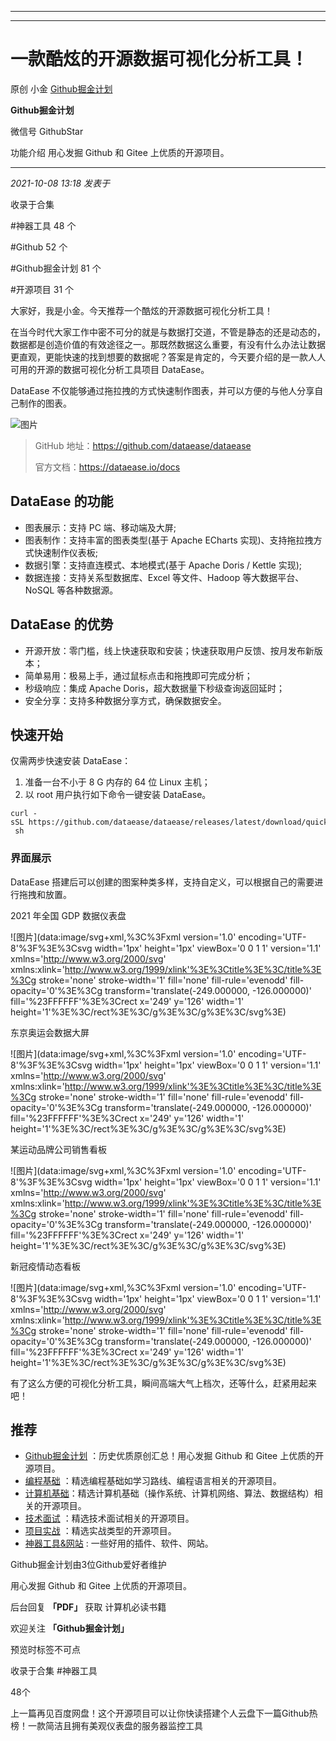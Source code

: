 ----------------------------------------
----------------------------------------
#  一款酷炫的开源数据可视化分析工具！

原创 小金  [ Github掘金计划 ](javascript:void\(0\);)

**Github掘金计划** ![]()

微信号 GithubStar

功能介绍 用心发掘 Github 和 Gitee 上优质的开源项目。

____

_2021-10-08 13:18_ _发表于_

收录于合集

#神器工具 48 个

#Github 52 个

#Github掘金计划 81 个

#开源项目 31 个

大家好，我是小金。今天推荐一个酷炫的开源数据可视化分析工具！  

在当今时代大家工作中密不可分的就是与数据打交道，不管是静态的还是动态的，数据都是创造价值的有效途径之一。那既然数据这么重要，有没有什么办法让数据更直观，更能快速的找到想要的数据呢？答案是肯定的，今天要介绍的是一款人人可用的开源的数据可视化分析工具项目
DataEase。

DataEase 不仅能够通过拖拉拽的方式快速制作图表，并可以方便的与他人分享自己制作的图表。

![图片](https://mmbiz.qpic.cn/mmbiz_png/BcyAypujBVY2wCezzwvIiciabxaRRhQZCpaHhicPgoj2CsicQOx8ZbsrQTZpZPhjSavH283hKD6VeKaIoVdc7B1INQ/640?wx_fmt=png&wxfrom=5&wx_lazy=1&wx_co=1)

> GitHub 地址：https://github.com/dataease/dataease
>
> 官方文档：https://dataease.io/docs

## DataEase 的功能

  * 图表展示：支持 PC 端、移动端及大屏;
  * 图表制作：支持丰富的图表类型(基于 Apache ECharts 实现)、支持拖拉拽方式快速制作仪表板;
  * 数据引擎：支持直连模式、本地模式(基于 Apache Doris / Kettle 实现);
  * 数据连接：支持关系型数据库、Excel 等文件、Hadoop 等大数据平台、NoSQL 等各种数据源。

## DataEase 的优势

  * 开源开放：零门槛，线上快速获取和安装；快速获取用户反馈、按月发布新版本；
  * 简单易用：极易上手，通过鼠标点击和拖拽即可完成分析；
  * 秒级响应：集成 Apache Doris，超大数据量下秒级查询返回延时；
  * 安全分享：支持多种数据分享方式，确保数据安全。

## 快速开始

仅需两步快速安装 DataEase：

  1. 准备一台不小于 8 G 内存的 64 位 Linux 主机；
  2. 以 root 用户执行如下命令一键安装 DataEase。

    
    
    curl -sSL https://github.com/dataease/dataease/releases/latest/download/quick_start.sh | sh  
    

### 界面展示

DataEase 搭建后可以创建的图案种类多样，支持自定义，可以根据自己的需要进行拖拽和放置。

2021 年全国 GDP 数据仪表盘

![图片](data:image/svg+xml,%3C%3Fxml version='1.0' encoding='UTF-8'%3F%3E%3Csvg
width='1px' height='1px' viewBox='0 0 1 1' version='1.1'
xmlns='http://www.w3.org/2000/svg'
xmlns:xlink='http://www.w3.org/1999/xlink'%3E%3Ctitle%3E%3C/title%3E%3Cg
stroke='none' stroke-width='1' fill='none' fill-rule='evenodd' fill-
opacity='0'%3E%3Cg transform='translate\(-249.000000, -126.000000\)'
fill='%23FFFFFF'%3E%3Crect x='249' y='126' width='1'
height='1'%3E%3C/rect%3E%3C/g%3E%3C/g%3E%3C/svg%3E)

东京奥运会数据大屏

![图片](data:image/svg+xml,%3C%3Fxml version='1.0' encoding='UTF-8'%3F%3E%3Csvg
width='1px' height='1px' viewBox='0 0 1 1' version='1.1'
xmlns='http://www.w3.org/2000/svg'
xmlns:xlink='http://www.w3.org/1999/xlink'%3E%3Ctitle%3E%3C/title%3E%3Cg
stroke='none' stroke-width='1' fill='none' fill-rule='evenodd' fill-
opacity='0'%3E%3Cg transform='translate\(-249.000000, -126.000000\)'
fill='%23FFFFFF'%3E%3Crect x='249' y='126' width='1'
height='1'%3E%3C/rect%3E%3C/g%3E%3C/g%3E%3C/svg%3E)

某运动品牌公司销售看板

![图片](data:image/svg+xml,%3C%3Fxml version='1.0' encoding='UTF-8'%3F%3E%3Csvg
width='1px' height='1px' viewBox='0 0 1 1' version='1.1'
xmlns='http://www.w3.org/2000/svg'
xmlns:xlink='http://www.w3.org/1999/xlink'%3E%3Ctitle%3E%3C/title%3E%3Cg
stroke='none' stroke-width='1' fill='none' fill-rule='evenodd' fill-
opacity='0'%3E%3Cg transform='translate\(-249.000000, -126.000000\)'
fill='%23FFFFFF'%3E%3Crect x='249' y='126' width='1'
height='1'%3E%3C/rect%3E%3C/g%3E%3C/g%3E%3C/svg%3E)

新冠疫情动态看板

![图片](data:image/svg+xml,%3C%3Fxml version='1.0' encoding='UTF-8'%3F%3E%3Csvg
width='1px' height='1px' viewBox='0 0 1 1' version='1.1'
xmlns='http://www.w3.org/2000/svg'
xmlns:xlink='http://www.w3.org/1999/xlink'%3E%3Ctitle%3E%3C/title%3E%3Cg
stroke='none' stroke-width='1' fill='none' fill-rule='evenodd' fill-
opacity='0'%3E%3Cg transform='translate\(-249.000000, -126.000000\)'
fill='%23FFFFFF'%3E%3Crect x='249' y='126' width='1'
height='1'%3E%3C/rect%3E%3C/g%3E%3C/g%3E%3C/svg%3E)

有了这么方便的可视化分析工具，瞬间高端大气上档次，还等什么，赶紧用起来吧！

## 推荐

  * [Github掘金计划](https://mp.weixin.qq.com/mp/appmsgalbum?__biz=MzIwNDgzMzI3Mg==&action=getalbum&album_id=1571213952619954180#wechat_redirect) ：历史优质原创汇总！用心发掘 Github 和 Gitee 上优质的开源项目。
  * [编程基础](https://mp.weixin.qq.com/mp/appmsgalbum?action=getalbum&album_id=1632585323454971905&__biz=MzIwNDgzMzI3Mg==#wechat_redirect) ：精选编程基础如学习路线、编程语言相关的开源项目。
  * [计算机基础](https://mp.weixin.qq.com/mp/appmsgalbum?action=getalbum&album_id=1635325633234780161&__biz=MzIwNDgzMzI3Mg==#wechat_redirect)：精选计算机基础（操作系统、计算机网络、算法、数据结构）相关的开源项目。
  * [技术面试](https://mp.weixin.qq.com/mp/appmsgalbum?action=getalbum&album_id=1632589980491366403&__biz=MzIwNDgzMzI3Mg==#wechat_redirect) ：精选技术面试相关的开源项目。
  * [项目实战](https://mp.weixin.qq.com/mp/appmsgalbum?action=getalbum&album_id=1632590550748938241&__biz=MzIwNDgzMzI3Mg==#wechat_redirect) ：精选实战类型的开源项目。
  * [神器工具&网站](https://mp.weixin.qq.com/mp/appmsgalbum?__biz=MzIwNDgzMzI3Mg==&action=getalbum&album_id=1692140336665378820#wechat_redirect) : 一些好用的插件、软件、网站。

Github掘金计划由3位Github爱好者维护  

用心发掘 Github 和 Gitee 上优质的开源项目。

后台回复 **「PDF」** 获取 计算机必读书籍

欢迎关注 **「Github掘金计划」**

预览时标签不可点

收录于合集 #神器工具

48个

上一篇再见百度网盘！这个开源项目可以让你快读搭建个人云盘下一篇Github热榜！一款简洁且拥有美观仪表盘的服务器监控工具

